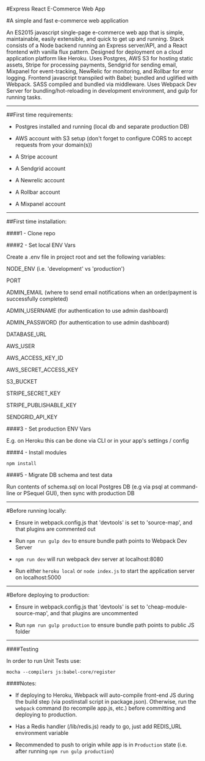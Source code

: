 #Express React E-Commerce Web App

#A simple and fast e-commerce web application

An ES2015 javascript single-page e-commerce web app that is simple, maintainable, easily extensible, and quick to get up and running. Stack consists of a Node backend running an Express server/API, and a React frontend with vanilla flux pattern.
Designed for deployment on a cloud application platform like Heroku. Uses Postgres, AWS S3 for hosting static assets,
Stripe for processing payments, Sendgrid for sending email, Mixpanel for event-tracking, NewRelic for monitoring,
and Rollbar for error logging. Frontend javascript transpiled with Babel; bundled and uglified with Webpack. SASS compiled and bundled via middleware. Uses Webpack Dev Server for bundling/hot-reloading in development environment, and gulp for running tasks.

----------------------------------------------

##First time requirements:

- Postgres installed and running (local db and separate production DB)

- AWS account with S3 setup (don't forget to configure CORS to accept requests from your domain(s))

- A Stripe account

- A Sendgrid account

- A Newrelic account

- A Rollbar account

- A Mixpanel account

----------------------------------------------

##First time installation:


####1 - Clone repo

####2 - Set local ENV Vars

Create a .env file in project root and set the following variables:

NODE_ENV (i.e. 'development' vs 'production')

PORT

ADMIN_EMAIL (where to send email notifications when an order/payment is successfully completed)

ADMIN_USERNAME (for authentication to use admin dashboard)

ADMIN_PASSWORD (for authentication to use admin dashboard)

DATABASE_URL

AWS_USER

AWS_ACCESS_KEY_ID

AWS_SECRET_ACCESS_KEY

S3_BUCKET

STRIPE_SECRET_KEY

STRIPE_PUBLISHABLE_KEY

SENDGRID_API_KEY

####3 - Set production ENV Vars

E.g. on Heroku this can be done via CLI or in your app's settings / config

####4 - Install modules

`npm install`

####5 - Migrate DB schema and test data

Run contents of schema.sql on local Postgres DB (e.g via psql at command-line or PSequel GUI), then sync with production DB

----------------------------------------------

#Before running locally:

- Ensure in webpack.config.js that 'devtools' is set to 'source-map', and that plugins are commented out

- Run `npm run gulp dev` to ensure bundle path points to Webpack Dev Server

- `npm run dev` will run webpack dev server at localhost:8080

- Run either `heroku local` or `node index.js` to start the application server on localhost:5000

----------------------------------------------

#Before deploying to production:

- Ensure in webpack.config.js that 'devtools' is set to 'cheap-module-source-map', and that plugins are uncommented

- Run `npm run gulp production` to ensure bundle path points to public JS folder

----------------------------------------------

####Testing

In order to run Unit Tests use:

`mocha --compilers js:babel-core/register`

####Notes:

- If deploying to Heroku, Webpack will auto-compile front-end JS during the build step (via postinstall script in package.json). Otherwise, run the `webpack` command (to recompile app.js, etc.) before committing and deploying to production.

- Has a Redis handler (/lib/redis.js) ready to go, just add REDIS_URL environment variable

- Recommended to push to origin while app is in `Production` state (i.e. after running `npm run gulp production`)

